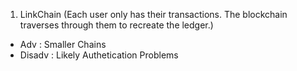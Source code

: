 1. LinkChain (Each user only has their transactions. The blockchain traverses through them to recreate the ledger.)
  * Adv : Smaller Chains
  * Disadv : Likely Authetication Problems
